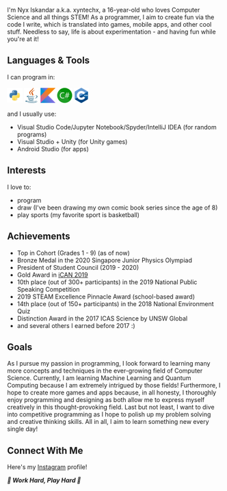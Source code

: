I'm Nyx Iskandar a.k.a. xyntechx, a 16-year-old who loves Computer Science and all things STEM!
As a programmer, I aim to create fun via the code I write, which is translated into games, mobile apps, and other cool stuff. Needless to say, life is about experimentation - and having fun while you're at it!

## Languages & Tools
I can program in:
<br/>
<br/>
<img align="center" alt="Python" width="35px" src="https://raw.githubusercontent.com/github/explore/80688e429a7d4ef2fca1e82350fe8e3517d3494d/topics/python/python.png"/>
<img align="center" alt="Java" width="35px" src="https://raw.githubusercontent.com/github/explore/80688e429a7d4ef2fca1e82350fe8e3517d3494d/topics/java/java.png"/>
<img align="center" alt="Kotlin" width="35px" src="https://raw.githubusercontent.com/github/explore/80688e429a7d4ef2fca1e82350fe8e3517d3494d/topics/kotlin/kotlin.png"/>
<img align="center" alt="C#" width="35px" src="https://raw.githubusercontent.com/github/explore/80688e429a7d4ef2fca1e82350fe8e3517d3494d/topics/csharp/csharp.png"/>
<img align="center" alt="C++" width="35px" src="https://raw.githubusercontent.com/github/explore/80688e429a7d4ef2fca1e82350fe8e3517d3494d/topics/cpp/cpp.png"/>
<br/>
<br/>
and I usually use:
- Visual Studio Code/Jupyter Notebook/Spyder/IntelliJ IDEA (for random programs)
- Visual Studio + Unity (for Unity games)
- Android Studio (for apps)

## Interests
I love to:
- program
- draw (I've been drawing my own comic book series since the age of 8)
- play sports (my favorite sport is basketball)

## Achievements
- Top in Cohort (Grades 1 - 9) (as of now)
- Bronze Medal in the 2020 Singapore Junior Physics Olympiad
- President of Student Council (2019 - 2020)
- Gold Award in [iCAN 2019](https://www.tisias.org/ican-2019.html)
- 10th place (out of 300+ participants) in the 2019 National Public Speaking Competition
- 2019 STEAM Excellence Pinnacle Award (school-based award)
- 14th place (out of 150+ participants) in the 2018 National Environment Quiz
- Distinction Award in the 2017 ICAS Science by UNSW Global
- and several others I earned before 2017 :)

## Goals
As I pursue my passion in programming, I look forward to learning many more concepts and techniques in the ever-growing field of Computer Science. Currently, I am learning Machine Learning and Quantum Computing because I am extremely intrigued by those fields! Furthermore, I hope to create more games and apps because, in all honesty, I thoroughly enjoy programming and designing as both allow me to express myself creatively in this thought-provoking field. Last but not least, I want to dive into competitive programming as I hope to polish up my problem solving and creative thinking skills. All in all, I aim to learn something new every single day!

## Connect With Me
Here's my [Instagram](https://www.instagram.com/xyntechx/?hl=en) profile!

**_🌟 Work Hard, Play Hard 🌟_**
